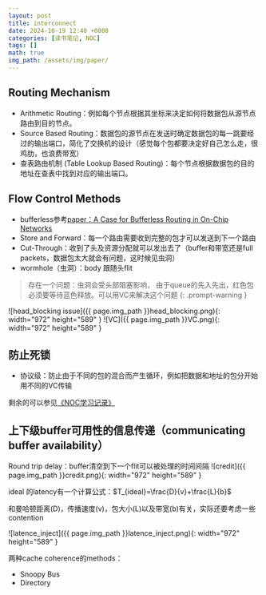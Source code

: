 ```yaml
---
layout: post
title: interconnect
date: 2024-10-19 12:40 +0800
categories: [读书笔记, NOC]
tags: []
math: true
img_path: /assets/img/paper/
---
```


## Routing Mechanism
- Arithmetic Routing：例如每个节点根据其坐标来决定如何将数据包从源节点路由到目的节点。
- Source Based Routing：数据包的源节点在发送时确定数据包的每一跳要经过的输出端口，简化了交换机的设计（感觉每个包都要决定好自己怎么走，很鸡肋，也浪费带宽）
- 查表路由机制 (Table Lookup Based Routing)：每个节点根据数据包的目的地址在查表中找到对应的输出端口。

## Flow Control Methods
- bufferless参考[paper：A Case for Bufferless Routing in On-Chip Networks](https://rockyqluo.github.io/posts/A-Case-for-Bufferless-Routing-in-On-Chip-Networks/)
- Store and Forward：每一个路由需要收到完整的包才可以发送到下一个路由
- Cut-Through：收到了头及资源分配就可以发出去了（buffer和带宽还是full packets，数据包太大就会有问题，这时候见虫洞）
- wormhole（虫洞）：body 跟随头flit

> 存在一个问题：虫洞会受头部阻塞影响， 由于queue的先入先出，红色包必须要等待蓝色释放。可以用VC来解决这个问题
{: .prompt-warning }

![head_blocking issue]({{ page.img_path }}head_blocking.png){: width="972" height="589" }
![VC]({{ page.img_path }}VC.png){: width="972" height="589" }





## 防止死锁
- 协议级：防止由于不同的包的混合而产生循环，例如把数据和地址的包分开始用不同的VC传输
 
剩余的可以参见[《NOC学习记录》](https://rockyqluo.github.io/posts/noc/)

## 上下级buffer可用性的信息传递（communicating buffer availability）
Round trip delay：buffer清空到下一个flit可以被处理的时间间隔
![credit]({{ page.img_path }}credit.png){: width="972" height="589" }


ideal 的latency有一个计算公式：$T_{ideal}=\frac{D}{v}+\frac{L}{b}$

和曼哈顿距离(D)，传播速度(v)，包大小(L)以及带宽(b)有关，实际还要考虑一些contention

![latence_inject]({{ page.img_path }}latence_inject.png){: width="972" height="589" }

两种cache coherence的methods：
* Snoopy Bus
* Directory

